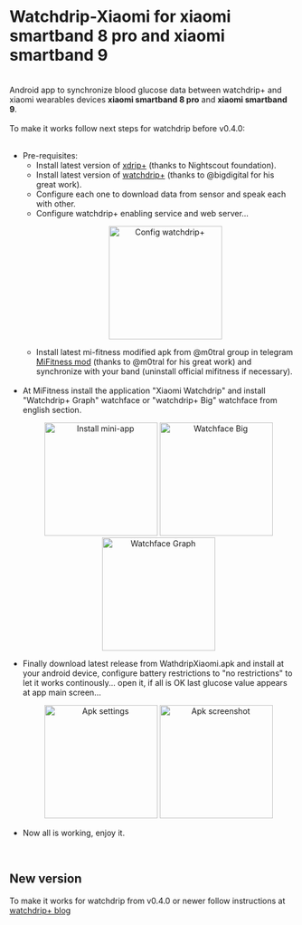 <h1>Watchdrip-Xiaomi for xiaomi smartband 8 pro and xiaomi smartband 9</h1>
<br>
Android app to synchronize blood glucose data between watchdrip+ and xiaomi wearables devices <b>xiaomi smartband 8 pro</b> and <b>xiaomi smartband 9</b>.<br>
<br>
To make it works follow next steps for watchdrip before v0.4.0:<br>
<br>
<ul>
<li> Pre-requisites:
<ul>
    <li>
    Install latest version of <a href="https://github.com/NightscoutFoundation/xDrip">xdrip+</a> (thanks to Nightscout foundation).
    </li>
    <li>
    Install latest version of <a href="https://www.patreon.com/c/xdrip_miband/home">watchdrip+</a> (thanks to @bigdigital for his great work).
    </li>
    <li>
    Configure each one to download data from sensor and speak each with other.
    </li>
    <li>
    Configure watchdrip+ enabling service and web server...
        <p align="center">
            <img width=200px src="https://github.com/miguelavh/Watchdrip-Xiaomi/blob/d9553dbabf74f0ea9aac00dd62cf7ff547b5beea/.github/WatchDrip%2B.jpg" alt="Config watchdrip+"/>
        </p>
    </li>
    <li>
    Install latest mi-fitness modified apk from @m0tral group in telegram <a href="https://t.me/mi_watch_int">MiFitness mod</a> (thanks to @m0tral for his great work) and synchronize with your band (uninstall official mifitness if necessary).
    </li>
</ul>
    <br>
</li>
<li>
    At MiFitness install the application "Xiaomi Watchdrip" and install "Watchdrip+ Graph" watchface or "watchdrip+ Big" watchface from english section.
    <p align="center">
        <img width=200px src="https://github.com/miguelavh/Watchdrip-Xiaomi/blob/a14aeecfd6e98916c6155c3fc89f2ba2ffce87ca/.github/MiFitness-app.jpg" alt="Install mini-app"/>
        <img width=200px src="https://github.com/miguelavh/Watchdrip-Xiaomi/blob/a14aeecfd6e98916c6155c3fc89f2ba2ffce87ca/.github/MiFitness-WFBig.jpg" alt="Watchface Big"/>
        <img width=200px src="https://github.com/miguelavh/Watchdrip-Xiaomi/blob/a14aeecfd6e98916c6155c3fc89f2ba2ffce87ca/.github/MiFitness-WFGraph.jpg" alt="Watchface Graph"/>
    </p>
</li>
<li>
    Finally download latest release from WathdripXiaomi.apk and install at your android device, configure battery restrictions to "no restrictions" to let it works continously... open it, if all is OK last glucose value appears at app main screen...
    <p align="center">
        <img width=200px src="https://github.com/miguelavh/Watchdrip-Xiaomi/blob/a14aeecfd6e98916c6155c3fc89f2ba2ffce87ca/.github/Settings.jpg" alt="Apk settings"/>
        <img width=200px src="https://github.com/miguelavh/Watchdrip-Xiaomi/blob/475bbe57a2e085a11b51ca1ebc715caaf80fa778/.github/WatchdripXiaomi.jpg" alt="Apk screenshot"/>
    </p>
</li>
<li>
    Now all is working, enjoy it.
</li>
</ul>
<br>
<h2>New version</h2>
To make it works for watchdrip from v0.4.0 or newer follow instructions at <a href="https://bigdigital.home.blog/2024/11/28/xiaomi-89-support">watchdrip+ blog</a>



